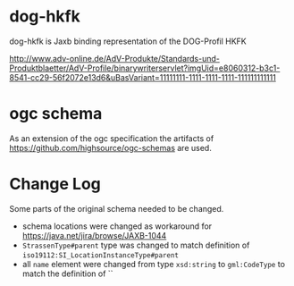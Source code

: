 dog-hkfk
========

dog-hkfk is Jaxb binding representation of the DOG-Profil HKFK

http://www.adv-online.de/AdV-Produkte/Standards-und-Produktblaetter/AdV-Profile/binarywriterservlet?imgUid=e8060312-b3c1-8541-cc29-56f2072e13d6&uBasVariant=11111111-1111-1111-1111-111111111111

# ogc schema

As an extension of the ogc specification the artifacts of https://github.com/highsource/ogc-schemas are used.

# Change Log

Some parts of the original schema needed to be changed. 

* schema locations were changed as workaround for https://java.net/jira/browse/JAXB-1044
* `StrassenType#parent` type was changed to match definition of `iso19112:SI_LocationInstanceType#parent`
* all `name` element were changed from type `xsd:string` to `gml:CodeType` to match the definition of ``